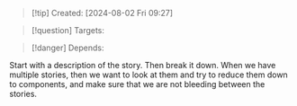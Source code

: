 
>[!tip] Created: [2024-08-02 Fri 09:27]

>[!question] Targets: 

>[!danger] Depends: 

Start with a description of the story.
Then break it down.
When we have multiple stories, then we want to look at them and try to reduce them down to components, and make sure that we are not bleeding between the stories.